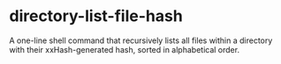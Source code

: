 # directory-list-file-hash
A one-line shell command that recursively lists all files within a directory with their xxHash-generated hash, sorted in alphabetical order.
